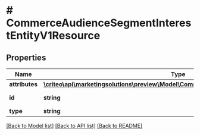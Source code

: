 # # CommerceAudienceSegmentInterestEntityV1Resource

## Properties

Name | Type | Description | Notes
------------ | ------------- | ------------- | -------------
**attributes** | [**\criteo\api\marketingsolutions\preview\Model\CommerceAudienceSegmentInterestEntityV1**](CommerceAudienceSegmentInterestEntityV1.md) |  | [optional]
**id** | **string** | Id of the entity | [optional]
**type** | **string** |  | [optional]

[[Back to Model list]](../../README.md#models) [[Back to API list]](../../README.md#endpoints) [[Back to README]](../../README.md)
